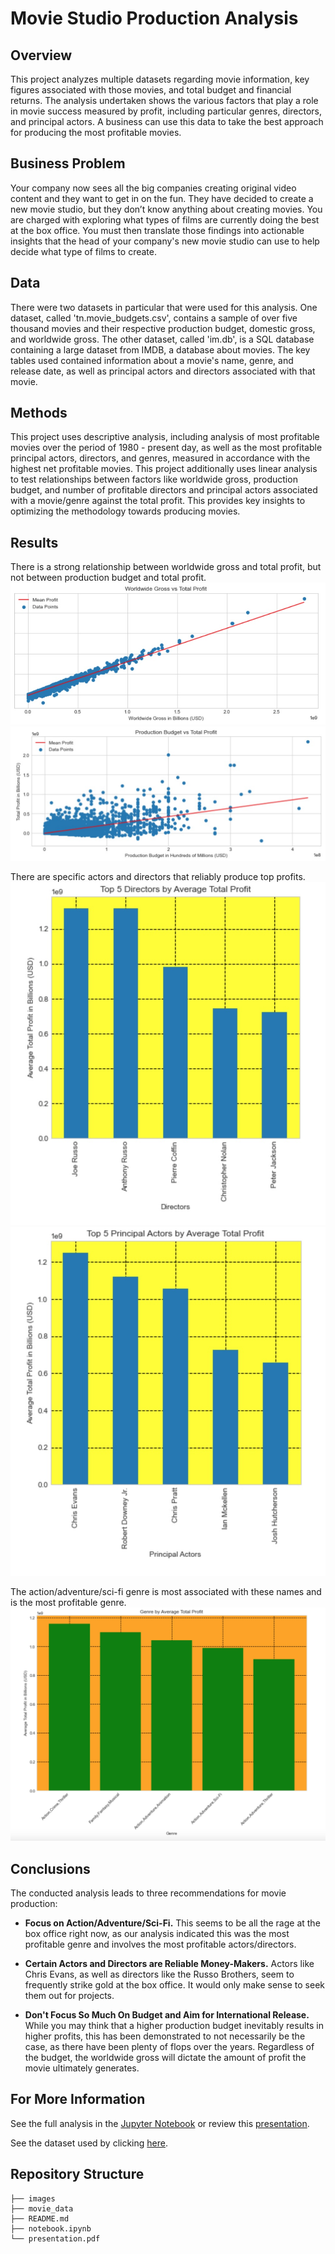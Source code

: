 # Movie Studio Production Analysis

## Overview 

This project analyzes multiple datasets regarding movie information, key figures associated with those movies, and total budget and financial returns. The analysis undertaken shows the various factors that play a role in movie success measured by profit, including particular genres, directors, and principal actors. A business can use this data to take the best approach for producing the most profitable movies.

## Business Problem

Your company now sees all the big companies creating original video content and they want to get in on the fun. They have decided to create a new movie studio, but they don’t know anything about creating movies. You are charged with exploring what types of films are currently doing the best at the box office. You must then translate those findings into actionable insights that the head of your company's new movie studio can use to help decide what type of films to create.

## Data 

There were two datasets in particular that were used for this analysis. One dataset, called 'tn.movie_budgets.csv', contains a sample of over five thousand movies and their respective production budget, domestic gross, and worldwide gross. The other dataset, called 'im.db', is a SQL database containing a large dataset from IMDB, a database about movies. The key tables used contained information about a movie's name, genre, and release date, as well as principal actors and directors associated with that movie.

## Methods

This project uses descriptive analysis, including analysis of most profitable movies over the period of 1980 - present day, as well as the most profitable principal actors, directors, and genres, measured in accordance with the highest net profitable movies. This project additionally uses linear analysis to test relationships between factors like worldwide gross, production budget, and number of profitable directors and principal actors associated with a movie/genre against the total profit. This provides key insights to optimizing the methodology towards producing movies.

## Results

There is a strong relationship between worldwide gross and total profit, but not between production budget and total profit. 
![Worldwide Gross vs Profit](./images/worldwide_gross_vs_profit.jpg)
![Production Budget vs Profit](./images/budget_vs_profit.jpg)

There are specific actors and directors that reliably produce top profits.
![Top 5 Directors](./images/top_directors.jpg)
![Top 5 Actors](./images/top_actors.jpg)

The action/adventure/sci-fi genre is most associated with these names and is the most profitable genre.
![Top Genres](./images/top_genres.jpg)

## Conclusions

The conducted analysis leads to three recommendations for movie production:

* **Focus on Action/Adventure/Sci-Fi.** This seems to be all the rage at the box office right now, as our analysis indicated this was the most profitable genre and involves the most profitable actors/directors. 

* **Certain Actors and Directors are Reliable Money-Makers.** Actors like Chris Evans, as well as directors like the Russo Brothers, seem to frequently strike gold at the box office. It would only make sense to seek them out for projects. 

* **Don't Focus So Much On Budget and Aim for International Release.** While you may think that a higher production budget inevitably results in higher profits, this has been demonstrated to not necessarily be the case, as there have been plenty of flops over the years. Regardless of the budget, the worldwide gross will dictate the amount of profit the movie ultimately generates. 

## For More Information

See the full analysis in the [Jupyter Notebook](./notebook.ipynb) or review this [presentation](./Presentation.pdf).

See the dataset used by clicking [here](./movie_data/).

## Repository Structure

```
├── images
├── movie_data
├── README.md
├── notebook.ipynb
└── presentation.pdf
```
